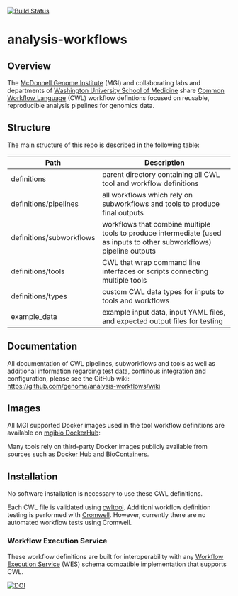 [![Build Status](https://travis-ci.org/genome/analysis-workflows.svg?branch=master)](https://travis-ci.org/genome/analysis-workflows)

# analysis-workflows

## Overview
The [McDonnell Genome Institute](https://www.genome.wustl.edu/) (MGI) and collaborating labs and departments of [Washington University School of Medicine](https://medicine.wustl.edu/) share [Common Workflow Language](https://www.commonwl.org/) (CWL) workflow defintions focused on reusable, reproducible analysis pipelines for genomics data.  

## Structure

The main structure of this repo is described in the following table:

| Path | Description |
| --- | --- |
| definitions | parent directory containing all CWL tool and workflow definitions |
| definitions/pipelines | all workflows which rely on subworkflows and tools to produce final outputs |
| definitions/subworkflows | workflows that combine multiple tools to produce intermediate (used as inputs to other subworkflows) pipeline outputs |
| definitions/tools | CWL that wrap command line interfaces or scripts connecting multiple tools |
| definitions/types | custom CWL data types for inputs to tools and workflows |
| example_data | example input data, input YAML files, and expected output files for testing |

## Documentation

All documentation of CWL pipelines, subworkflows and tools as well as additional information regarding test data, continous integration and configuration, please see the GitHub wiki:
https://github.com/genome/analysis-workflows/wiki

## Images

All MGI supported Docker images used in the tool workflow definitions are available on [mgibio DockerHub](https://hub.docker.com/u/mgibio/): 

Many tools rely on third-party Docker images publicly available from sources such as [Docker Hub](https://hub.docker.com) and [BioContainers](https://biocontainers.pro).

## Installation

No software installation is necessary to use these CWL definitions. 

Each CWL file is validated using [cwltool](https://github.com/common-workflow-language/cwltool). Additionl workflow definition testing is performed with [Cromwell](https://github.com/broadinstitute/cromwell). However, currently there are no automated workflow tests using Cromwell.

### Workflow Execution Service

These workflow definitions are built for interoperability with any [Workflow Execution Service](https://github.com/ga4gh/workflow-execution-service-schemas) (WES) schema compatible implementation that supports CWL.

[![DOI](https://zenodo.org/badge/64162512.svg)](https://zenodo.org/badge/latestdoi/64162512)

